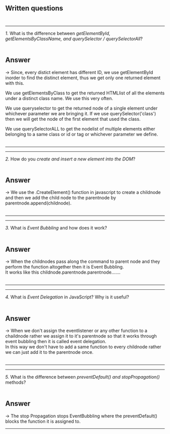 ## Written questions<br><br>
---
*1.*  What is the difference between *getElementById, getElementsByClassName, and querySelector / querySelectorAll*?<br><br>

## Answer
-> Since, every distict element has different ID, we use getElementById inorder to find the distinct element, thus we get only one returned element with this.<br>

We use getElementsByClass to get the returned HTMLlist of all the elements under a distinct class name. We use this very often.<br> 

We use queryselector to get the returned node of a single element under whichever parameter we are bringing it. If we use querySelector('class') then we will get the node of the first element that used the class.<br>

We use querySelectorALL to get the nodelist of multiple elements either belonging to a same class or id or tag or whichever parameter we define.<br><br>

---

---

*2.* How do you *create and insert a new element into the DOM*?<br><br>
## Answer
-> We use the .CreateElement() function in javascript to create a childnode and then we add the child node to the parentnode by parentnode.append(childnode).<br><br>

---

---

*3.* What is *Event Bubbling* and how does it work?<br><br>
## Answer
-> When the childnodes pass along the command to parent node and they perform the function altogether then it is Event Bubbling.<br>
It works like this childnode.parentnode.parentnode.......<br><br>

---

---

*4.* What is *Event Delegation* in JavaScript? Why is it useful?<br><br>
## Answer
-> When we don't assign the eventlistener or any other function to a chaildnode rather we assign it to it's parentnode so that it works through event bubbling then it is called event delegation.<br>
In this way we don't have to add a same function to every childnode rather we can just add it to the parentnode once.<br><br>

---

---

*5.* What is the difference between *preventDefault() and stopPropagation()* methods?<br><br>
## Answer
-> The stop Propagation stops EventBubbling where the preventDefault() blocks the function it is assigned to.<br>

---
